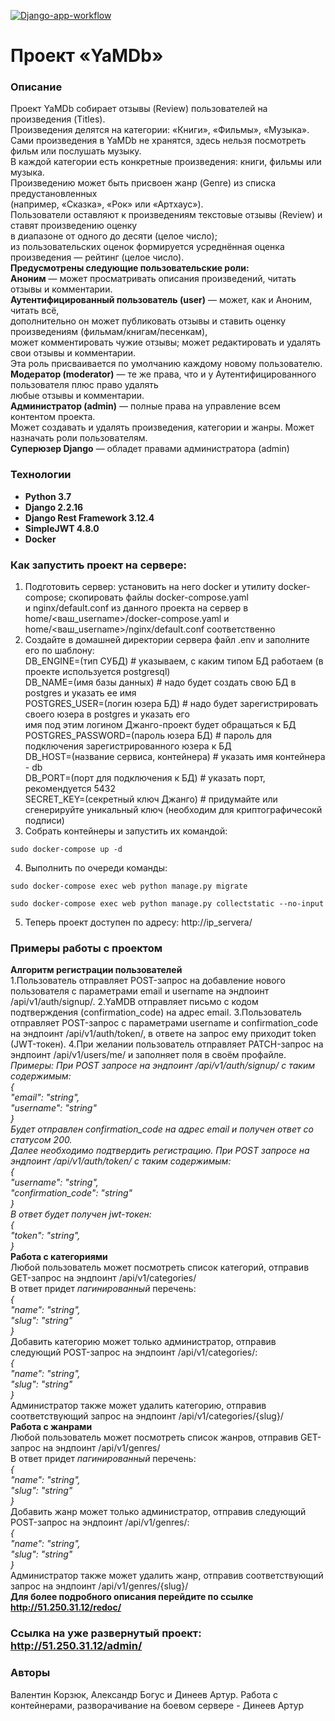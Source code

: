 [![Django-app-workflow](https://github.com/ARDineev/yamdb_final/actions/workflows/yamdb_workflow.yml/badge.svg)](https://github.com/ARDineev/yamdb_final/actions/workflows/yamdb_workflow.yml)  
# Проект «YaMDb»
### Описание
Проект YaMDb собирает отзывы (Review) пользователей на произведения (Titles).  
Произведения делятся на категории: «Книги», «Фильмы», «Музыка».  
Сами произведения в YaMDb не хранятся, здесь нельзя посмотреть фильм или послушать музыку.  
В каждой категории есть конкретные произведения: книги, фильмы или музыка.  
Произведению может быть присвоен жанр (Genre) из списка предустановленных  
(например, «Сказка», «Рок» или «Артхаус»).  
Пользователи оставляют к произведениям текстовые отзывы (Review) и ставят произведению оценку  
в диапазоне от одного до десяти (целое число);  
из пользовательских оценок формируется усреднённая оценка произведения — рейтинг (целое число).  
**Предусмотрены следующие пользовательские роли:**  
**Аноним** — может просматривать описания произведений, читать отзывы и комментарии.  
**Аутентифицированный пользователь (user)** — может, как и Аноним, читать всё,  
дополнительно он может публиковать отзывы и ставить оценку произведениям (фильмам/книгам/песенкам),  
может комментировать чужие   отзывы; может редактировать и удалять свои отзывы и комментарии.  
Эта роль присваивается по умолчанию каждому новому пользователю.  
**Модератор (moderator)** — те же права, что и у Аутентифицированного пользователя плюс право удалять  
любые отзывы и комментарии.  
**Администратор (admin)** — полные права на управление всем контентом проекта.  
Может создавать и удалять произведения, категории и жанры. Может назначать роли пользователям.  
**Суперюзер Django** — обладет правами администратора (admin)  
### Технологии
- **Python 3.7**
- **Django 2.2.16**
- **Django Rest Framework 3.12.4**
- **SimpleJWT 4.8.0**
- **Docker**
### Как запустить проект на сервере:  
1. Подготовить сервер: установить на него docker и утилиту docker-compose; скопировать файлы docker-compose.yaml  
и nginx/default.conf из данного проекта на сервер в home/<ваш_username>/docker-compose.yaml и  
home/<ваш_username>/nginx/default.conf соответственно  
2. Создайте в домашней директории сервера файл .env и заполните его по шаблону:  
DB_ENGINE=(тип СУБД) # указываем, с каким типом БД работаем (в проекте используется postgresql)  
DB_NAME=(имя базы данных) # надо будет создать свою БД в postgres и указать ее имя  
POSTGRES_USER=(логин юзера БД) # надо будет зарегистрировать своего юзера в postgres и указать его  
имя под этим логином Джанго-проект будет обращаться к БД  
POSTGRES_PASSWORD=(пароль юзера БД) # пароль для подключения зарегистрированного юзера к БД  
DB_HOST=(название сервиса, контейнера) # указать имя контейнера - db  
DB_PORT=(порт для подключения к БД) # указать порт, рекомендуется 5432  
SECRET_KEY=(секретный ключ Джанго) # придумайте или сгенерируйте уникальный ключ (необходим для криптографичесокй подписи)  
3. Собрать контейнеры и запустить их командой:  
```
sudo docker-compose up -d
```
4. Выполнить по очереди команды:  
```
sudo docker-compose exec web python manage.py migrate
```
```
sudo docker-compose exec web python manage.py collectstatic --no-input
```
5. Теперь проект доступен по адресу: http://ip_servera/  
### Примеры работы с проектом
**Алгоритм регистрации пользователей**  
1.Пользователь отправляет POST-запрос на добавление нового пользователя с параметрами email и username на эндпоинт /api/v1/auth/signup/.
2.YaMDB отправляет письмо с кодом подтверждения (confirmation_code) на адрес email.
3.Пользователь отправляет POST-запрос с параметрами username и confirmation_code на эндпоинт /api/v1/auth/token/, в ответе на запрос ему приходит token (JWT-токен).
4.При желании пользователь отправляет PATCH-запрос на эндпоинт /api/v1/users/me/ и заполняет поля в своём профайле.  
*Примеры:*
*При POST запросе на эндпоинт /api/v1/auth/signup/ с таким содержимым:*  
*{*  
*"email": "string",*  
*"username": "string"*  
*}*  
*Будет отправлен confirmation_code на адрес email и получен ответ со статусом 200.*  
*Далее необходимо подтвердить регистрацию. При POST запросе на эндпоинт /api/v1/auth/token/ с таким содержимым:*  
*{*  
*"username": "string",*  
*"confirmation_code": "string"*  
*}*  
*В ответ будет получен jwt-токен:*  
*{*  
*"token": "string",*  
*}*  
**Работа с категориями**  
Любой пользователь может посмотреть список категорий, отправив GET-запрос на эндпоинт /api/v1/categories/  
В ответ придет *пагинированный* перечень:  
*{*  
*"name": "string",*  
*"slug": "string"*  
*}*  
Добавить категорию может только администратор, отправив следующий POST-запрос на эндпоинт /api/v1/categories/:  
*{*  
*"name": "string",*  
*"slug": "string"*  
*}*  
Администратор также может удалить категорию, отправив соответствующий запрос на эндпоинт /api/v1/categories/{slug}/  
**Работа с жанрами**  
Любой пользователь может посмотреть список жанров, отправив GET-запрос на эндпоинт /api/v1/genres/  
В ответ придет *пагинированный* перечень:  
*{*  
*"name": "string",*  
*"slug": "string"*  
*}*  
Добавить жанр может только администратор, отправив следующий POST-запрос на эндпоинт /api/v1/genres/:  
*{*  
*"name": "string",*  
*"slug": "string"*  
*}*  
Администратор также может удалить жанр, отправив соответствующий запрос на эндпоинт /api/v1/genres/{slug}/  
**Для более подробного описания перейдите по ссылке http://51.250.31.12/redoc/**  
### Ссылка на уже развернутый проект: http://51.250.31.12/admin/  
### Авторы
Валентин Корзюк, Александр Богус и Динеев Артур. Работа с контейнерами, разворачивание на боевом сервере - Динеев Артур  